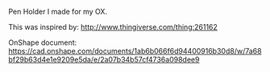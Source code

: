 Pen Holder I made for my OX.

This was inspired by: http://www.thingiverse.com/thing:261162

OnShape document: https://cad.onshape.com/documents/1ab6b066f6d94400916b30d8/w/7a68bf29b63d4e1e9209e5da/e/2a07b34b57cf4736a098dee9
